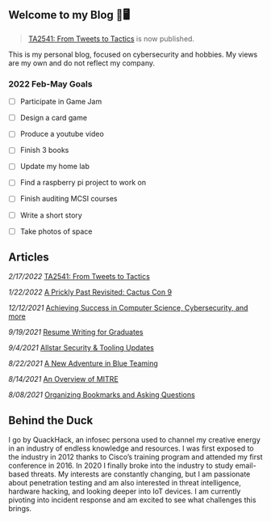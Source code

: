 ## Welcome to my Blog 🦆🖥️

> [TA2541: From Tweets to Tactics](https://steelsleuth.github.io/vigilant-meme/AviationRAT) is now published.

This is my personal blog, focused on cybersecurity and hobbies. My views are my own and do not reflect my company. 

### 2022 Feb-May Goals
- [ ] Participate in Game Jam
- [ ] Design a card game
- [ ] Produce a youtube video
- [ ] Finish 3 books
- [ ] Update my home lab
- [ ] Find a raspberry pi project to work on
- [ ] Finish auditing MCSI courses
- [ ] Write a short story
- [ ] Take photos of space


## Articles
*2/17/2022* [TA2541: From Tweets to Tactics](https://steelsleuth.github.io/vigilant-meme/AviationRAT)

*1/22/2022* [A Prickly Past Revisited: Cactus Con 9](https://steelsleuth.github.io/vigilant-meme/Cactus-Juice)

*12/12/2021* [Achieving Success in Computer Science, Cybersecurity, and more](https://steelsleuth.github.io/vigilant-meme/Student-Success)

*9/19/2021* [Resume Writing for Graduates](https://steelsleuth.github.io/vigilant-meme/Resume-Writing)

*9/4/2021* [Allstar Security & Tooling Updates](https://steelsleuth.github.io/vigilant-meme/Allstar-Security)

*8/22/2021* [A New Adventure in Blue Teaming](https://steelsleuth.github.io/vigilant-meme/breaking-blue)

*8/14/2021* [An Overview of MITRE](https://steelsleuth.github.io/vigilant-meme/MITRE)

*8/08/2021* [Organizing Bookmarks and Asking Questions](https://steelsleuth.github.io/vigilant-meme/Organizing-Bookmarks) 

## Behind the Duck

I go by QuackHack, an infosec persona used to channel my creative energy in an industry of endless knowledge and resources. I was first exposed to the industry in 2012 thanks to Cisco’s training program and attended my first conference in 2016. In 2020 I finally broke into the industry to study email-based threats. My interests are constantly changing, but I am passionate about penetration testing and am also interested in threat intelligence, hardware hacking, and looking deeper into IoT devices. I am currently pivoting into incident response and am excited to see what challenges this brings. 
